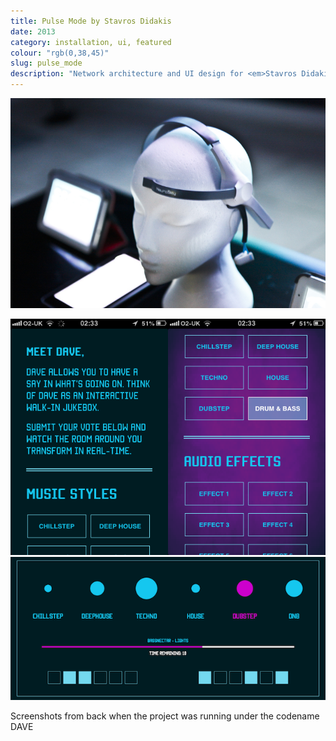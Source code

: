```yaml
---
title: Pulse Mode by Stavros Didakis
date: 2013
category: installation, ui, featured
colour: "rgb(0,38,45)"
slug: pulse_mode
description: "Network architecture and UI design for <em>Stavros Didakis</em>'s participatory audiovisual installation at <strong>Code Control Festival 2013</strong> in Leicester."
---
```


![Interface](pulse_mode_closeup.jpg)

<!-- ![Setup](pulse_mode_setup.jpg) -->

![Web Voting Interface](voting_interface.png)
![Tablet Monitor](monitor.png)

<p class="caption">Screenshots from back when the project was running under the codename DAVE</p>